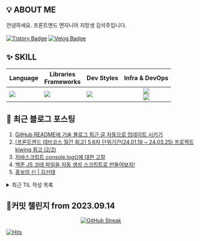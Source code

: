 ## 💡 ABOUT ME

안녕하세요. 프론트엔드 엔지니어 지망생 김석주입니다.<br />
<br />
[![Tistory Badge](https://img.shields.io/badge/학습_블로그-shqpdltm.tistory.com-ff5a4a?style=flat-square&logo=Tistory)](https://shqpdltm.tistory.com/)
[![Velog Badge](https://img.shields.io/badge/TIL용_Velog-@asdfg7123-Brightgreen?style=flat-square&logo=Velog)](https://velog.io/@asdfg7123/)

## ✨ SKILL

| Language                                                   | Libraries <br /> Frameworks                                         | Dev Styles                                                                      |                                                                        Infra & DevOps                                                                        |
| ---------------------------------------------------------- | ------------------------------------------------------------------- | ------------------------------------------------------------------------------- | :----------------------------------------------------------------------------------------------------------------------------------------------------------: |
| <img src="https://skillicons.dev/icons?i=js,ts&perline="/> | <img src="https://skillicons.dev/icons?i=react,vue&perline="/><br/> | <img src="https://skillicons.dev/icons?i=styledcomponents,sass&perline="/><br/> | <img src="https://skillicons.dev/icons?i=aws,vercel,vite&perline="/> <br/> <img src="https://skillicons.dev/icons?i=githubactions,ubuntu,discord&perline="/> |

## 📄 최근 블로그 포스팅

<div align="left">
<!-- LATEST_POSTS -->

1. <a href="https://shqpdltm.tistory.com/54" target="_blank">GitHub README에 기술 블로그 최근 글 자동으로 업데이트 시키기</a>
2. <a href="https://shqpdltm.tistory.com/53" target="_blank">[프론트엔드 데브코스 월간 회고] 5,6차 단위기간(24.01.19 ~ 24.03.25) 프로젝트 kiwing 회고 (2/2)</a>
3. <a href="https://shqpdltm.tistory.com/52" target="_blank">자바스크립트 console.log()에 대한 고찰</a>
4. <a href="https://shqpdltm.tistory.com/51" target="_blank">백준 JS 코테 파일을 자동 생성 스크립트로 만들어보자!</a>
5. <a href="https://shqpdltm.tistory.com/50" target="_blank">홍보의 신 | 김선태</a>

<!-- LATEST_POSTS_END -->
</div>
<details>
  <summary>최근 TIL 작성 목록</summary>
<!-- LATEST_TILS -->

1. <a href="https://velog.io/@asdfg7123/TIL-24.05.21-%ED%99%94%EC%9A%94%EC%9D%BC" target="_blank">[TIL] 24.05.21 화요일</a>
2. <a href="https://velog.io/@asdfg7123/TIL-24.05.20-%EC%9B%94%EC%9A%94%EC%9D%BC" target="_blank">[TIL] 24.05.20 월요일</a>
3. <a href="https://velog.io/@asdfg7123/TIL-24.05.18-%EC%9D%BC%EC%9A%94%EC%9D%BC" target="_blank">[TIL] 24.05.19 일요일</a>
4. <a href="https://velog.io/@asdfg7123/TIL-24.05.18-%ED%86%A0%EC%9A%94%EC%9D%BC" target="_blank">[TIL] 24.05.18 토요일</a>
5. <a href="https://velog.io/@asdfg7123/TIL-24.05.17-%EA%B8%88%EC%9A%94%EC%9D%BC" target="_blank">[TIL] 24.05.17 금요일</a>

<!-- LATEST_TILS_END -->
</details>

## 🎯커밋 챌린지 from 2023.09.14

<div align="center">
  <a href="https://git.io/streak-stats">
    <img src="https://streak-stats.demolab.com?user=sojuso" alt="GitHub Streak">
  </a>
</div>

[![Hits](https://hits.seeyoufarm.com/api/count/incr/badge.svg?url=https%3A%2F%2Fgithub.com%2FSoJuSo&count_bg=%2350A1DF&title_bg=%23555555&icon=&icon_color=%23E7E7E7&title=hits&edge_flat=false)](https://github.com/SoJuSo)
